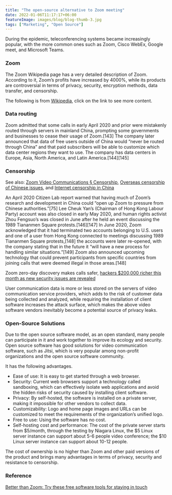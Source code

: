 ```yaml
---
title: "The open-source alternative to Zoom meeting"
date: 2022-01-06T11:17:17+06:00
featureImage: images/blog/blog-thumb-3.jpg
tags: ["Marketing", "Open Source"]
---
```

During the epidemic, teleconferencing systems became increasingly popular, with the more common ones such as Zoom, Cisco WebEx, Google meet, and Microsoft Teams.

### Zoom

The Zoom Wikipedia page has a very detailed description of Zoom. According to it, Zoom’s profits have increased by 4000%, while its products are controversial in terms of privacy, security, encryption methods, data transfer, and censorship.

The following is from [Wikipedia](https://en.wikipedia.org/wiki/Zoom_(software)), click on the link to see more content.

### Data routing

Zoom admitted that some calls in early April 2020 and prior were mistakenly routed through servers in mainland China, prompting some governments and businesses to cease their usage of Zoom.[143] The company later announced that data of free users outside of China would “never be routed through China” and that paid subscribers will be able to customize which data center regions they want to use. The company has data centers in Europe, Asia, North America, and Latin America.[144][145]

### Censorship

See also: [Zoom Video Communications § Censorship](https://en.wikipedia.org/wiki/Zoom_Video_Communications#Censorship), [Overseas censorship of Chinese issues](https://en.wikipedia.org/wiki/Overseas_censorship_of_Chinese_issues), and [Internet censorship in China](https://en.wikipedia.org/wiki/Internet_censorship_in_China)

An April 2020 Citizen Lab report warned that having much of Zoom’s research and development in China could “open up Zoom to pressure from Chinese authorities.”[75] Lee Cheuk Yan’s (Chairman of Hong Kong Labour Party) account was also closed in early May 2020, and human rights activist Zhou Fengsuo’s was closed in June after he held an event discussing the 1989 Tiananmen Square protests.[146][147] In June 2020, Zoom acknowledged that it had terminated two accounts belonging to U.S. users and one of a user from Hong Kong connected to meetings discussing 1989 Tiananmen Square protests,[148] the accounts were later re-opened, with the company stating that in the future it “will have a new process for handling similar situations.”[149] Zoom also announced upcoming technology that could prevent participants from specific countries from joining calls that were deemed illegal in those areas.[148]

Zoom zero-day discovery makes calls safer, [hackers $200,000 richer this month as new security issues are revealed](https://blog.malwarebytes.com/exploits-and-vulnerabilities/2021/04/zoom-zero-day-discovery-makes-calls-safer-hackers-200000-richer/)

User communication data is more or less stored on the servers of video communication service providers, which adds to the risk of customer data being collected and analyzed, while requiring the installation of client software increases the attack surface, which makes the above video software vendors inevitably become a potential source of privacy leaks.

### Open-Source Solutions

Due to the open source software model, as an open standard, many people can participate in it and work together to improve its ecology and security. Open source software has good solutions for video communication software, such as Jitsi, which is very popular among non-profit organizations and the open source software community.

It has the following advantages.

- Ease of use: It is easy to get started through a web browser.
- Security: Current web browsers support a technology called sandboxing, which can effectively isolate web applications and avoid the hidden risks of security caused by installing client software.
- Privacy: By self-hosted, the software is installed on a private server, making it impossible for other vendors to collect data.
- Customizability: Logo and home page images and URLs can be customized to meet the requirements of the organization’s unified logo.
- Free to use: Using the software has no cost.
- Self-hosting cost and performance: The cost of the private server starts from $5/month, through the testing by Niagara Linux, the $5 Linux server instance can support about 5-6 people video conference; the $10 Linux server instance can support about 10-12 people.

The cost of ownership is no higher than Zoom and other paid versions of the product and brings many advantages in terms of privacy, security and resistance to censorship.

### Reference

[Better than Zoom: Try these free software tools for staying in touch](https://www.fsf.org/blogs/community/better-than-zoom-try-these-free-software-tools-for-staying-in-touch)
